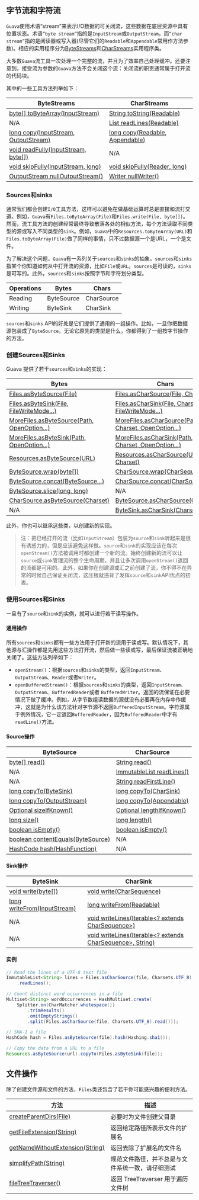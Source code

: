 ## 字节流和字符流

`Guava`使用术语“stream”来表示I/O数据的可关闭流，这些数据在底层资源中具有位置状态。术语`“byte stream”`指的是`InputStream`或`OutputStream`，而`“char stream”`指的是阅读器或写入器(尽管它们的`Readable`和`Appendable`常用作方法参数)。相应的实用程序分为[ByteStreams](http://google.github.io/guava/releases/snapshot/api/docs/com/google/common/io/ByteStreams.html)和[CharStreams](http://google.github.io/guava/releases/snapshot/api/docs/com/google/common/io/CharStreams.html)实用程序类。

大多数`Guava`流工具一次处理一个完整的流，并且为了效率自己处理缓冲。还要注意到，接受流为参数的`Guava`方法不会关闭这个流：关闭流的职责通常属于打开流的代码块。

其中的一些工具方法列举如下：

| ByteStreams | CharStreams |
| - | - |
| [byte[] toByteArray(InputStream)](http://docs.guava-libraries.googlecode.com/git-history/release/javadoc/com/google/common/io/ByteStreams.html#toByteArray(java.io.InputStream)) | [String toString(Readable)](http://docs.guava-libraries.googlecode.com/git-history/release/javadoc/com/google/common/io/CharStreams.html#toString(java.lang.Readable)) |
| N/A | [List<String> readLines(Readable)](http://docs.guava-libraries.googlecode.com/git/javadoc/com/google/common/io/CharStreams.html#readLines(java.lang.Readable)) |
| [long copy(InputStream, OutputStream)](http://docs.guava-libraries.googlecode.com/git-history/release/javadoc/com/google/common/io/ByteStreams.html#copy(java.io.InputStream,%20java.io.OutputStream)) | [long copy(Readable, Appendable)](http://docs.guava-libraries.googlecode.com/git-history/release/javadoc/com/google/common/io/CharStreams.html#copy(java.lang.Readable,%20java.lang.Appendable)) |
| [void readFully(InputStream, byte[])](http://docs.guava-libraries.googlecode.com/git-history/release/javadoc/com/google/common/io/ByteStreams.html#readFully(java.io.InputStream,%20byte%5B%5D)) | N/A |
| [void skipFully(InputStream, long)](http://docs.guava-libraries.googlecode.com/git/javadoc/com/google/common/io/ByteStreams.html#skipFully(java.io.InputStream,%20long)) | [void skipFully(Reader, long)](http://docs.guava-libraries.googlecode.com/git/javadoc/com/google/common/io/CharStreams.html#skipFully(java.io.Reader,%20long)) |
| [OutputStream nullOutputStream()](http://docs.guava-libraries.googlecode.com/git/javadoc/com/google/common/io/ByteStreams.html#nullOutputStream()) | [Writer nullWriter()](http://docs.guava-libraries.googlecode.com/git/javadoc/com/google/common/io/CharStreams.html#nullWriter()) | 

### Sources和sinks

通常我们都会创建`I/O`工具方法，这样可以避免在做基础运算时总是直接和流打交道。例如，`Guava`有`Files.toByteArray(File)`和`Files.write(File, byte[])`。然而，流工具方法的创建经常最终导致散落各处的相似方法，每个方法读取不同类型的源或写入不同类型的`sink`。例如，`Guava`中的`Resources.toByteArray(URL)`和`Files.toByteArray(File)`做了同样的事情，只不过数据源一个是URL，一个是文件。

为了解决这个问题，`Guava`有一系列关于`sources`和`sinks`的抽象。`sources`和`sinks`指某个你知道如何从中打开流的资源，比如`File`或`URL`。`sources`是可读的，`sinks`是可写的。此外，`sources`和`sinks`按照字节和字符划分类型。

| Operations | Bytes | Chars |
| - | - | - |
| Reading | ByteSource | CharSource |
| Writing | ByteSink | CharSink |

`sources`和`sinks` API的好处是它们提供了通用的一组操作。比如，一旦你把数据源包装成了`ByteSource`，无论它原先的类型是什么，你都得到了一组按字节操作的方法。

### 创建Sources和Sinks

Guava 提供了若干`sources`和`sinks`的实现：

| Bytes | Chars |
| - | - |
| [Files.asByteSource(File)](http://google.github.io/guava/releases/snapshot/api/docs/com/google/common/io/Files.html#asByteSource-java.io.File-) | [Files.asCharSource(File, Charset)](http://google.github.io/guava/releases/snapshot/api/docs/com/google/common/io/Files.html#asCharSource-java.io.File-java.nio.charset.Charset-) |
| [Files.asByteSink(File, FileWriteMode...)](http://google.github.io/guava/releases/snapshot/api/docs/com/google/common/io/Files.html#asByteSink-java.io.File-com.google.common.io.FileWriteMode...-) | [Files.asCharSink(File, Charset, FileWriteMode...)](http://google.github.io/guava/releases/snapshot/api/docs/com/google/common/io/Files.html#asCharSink-java.io.File-java.nio.charset.Charset-com.google.common.io.FileWriteMode...-) |
| [MoreFiles.asByteSource(Path, OpenOption...)](http://google.github.io/guava/releases/snapshot/api/docs/com/google/common/io/MoreFiles.html#asByteSource-java.nio.file.Path-java.nio.file.OpenOption...-) | [MoreFiles.asCharSource(Path, Charset, OpenOption...)](http://google.github.io/guava/releases/snapshot/api/docs/com/google/common/io/MoreFiles.html#asCharSource-java.nio.file.Path-java.nio.charset.Charset-java.nio.file.OpenOption...-) |
| [MoreFiles.asByteSink(Path, OpenOption...)](http://google.github.io/guava/releases/snapshot/api/docs/com/google/common/io/MoreFiles.html#asByteSink-java.nio.file.Path-java.nio.file.OpenOption...-) | [MoreFiles.asCharSink(Path, Charset, OpenOption...)](http://google.github.io/guava/releases/snapshot/api/docs/com/google/common/io/MoreFiles.html#asCharSink-java.nio.file.Path-java.nio.charset.Charset-java.nio.file.OpenOption...-) |
| [Resources.asByteSource(URL)](http://google.github.io/guava/releases/snapshot/api/docs/com/google/common/io/Resources.html#asByteSource-java.net.URL-) | [Resources.asCharSource(URL, Charset)](http://google.github.io/guava/releases/snapshot/api/docs/com/google/common/io/Resources.html#asCharSource-java.net.URL-java.nio.charset.Charset-) |
| [ByteSource.wrap(byte[])](http://google.github.io/guava/releases/snapshot/api/docs/com/google/common/io/ByteSource.html#wrap-byte:A-) | [CharSource.wrap(CharSequence)](http://google.github.io/guava/releases/snapshot/api/docs/com/google/common/io/CharSource.html#wrap-java.lang.CharSequence-) |
| [ByteSource.concat(ByteSource...)](http://google.github.io/guava/releases/snapshot/api/docs/com/google/common/io/ByteSource.html#concat-com.google.common.io.ByteSource...-) | [CharSource.concat(CharSource...)](http://google.github.io/guava/releases/snapshot/api/docs/com/google/common/io/CharSource.html#concat-com.google.common.io.CharSource...-) |
| [ByteSource.slice(long, long)](http://google.github.io/guava/releases/snapshot/api/docs/com/google/common/io/ByteSource.html#slice-long-long-) | N/A |
| [CharSource.asByteSource(Charset)](http://google.github.io/guava/releases/snapshot/api/docs/com/google/common/io/CharSource.html#asByteSource-java.nio.charset.Charset-) | [ByteSource.asCharSource(Charset)](http://google.github.io/guava/releases/snapshot/api/docs/com/google/common/io/ByteSource.html#asCharSource-java.nio.charset.Charset-) |
| N/A | [ByteSink.asCharSink(Charset)](http://google.github.io/guava/releases/snapshot/api/docs/com/google/common/io/ByteSink.html#asCharSink-java.nio.charset.Charset-) |

此外，你也可以继承这些类，以创建新的实现。

> 注：把已经打开的流（比如`InputStream`）包装为`source`和`sink`听起来是很有诱惑力的，但是应该避免这样做。`source`和`sink`的实现应该在每次`openStream()`方法被调用时都创建一个新的流。始终创建新的流可以让`source`或`sink`管理流的整个生命周期，并且让多次调用`openStream()`返回的流都是可用的。此外，如果你在创建源或汇之前创建了流，你不得不在异常的时候自己保证关闭流，这压根就违背了发挥`source`和`sink`API优点的初衷。

### 使用Sources和Sinks

一旦有了`source`和`sink`的实例，就可以进行若干读写操作。

#### 通用操作

所有`sources`和`sinks`都有一些方法用于打开新的流用于读或写。默认情况下，其他源与汇操作都是先用这些方法打开流，然后做一些读或写，最后保证流被正确地关闭了。这些方法列举如下：

* `openStream()`：根据`sources`和`sinks`的类型，返回`InputStream`、`OutputStream`、`Reader`或者`Writer`。
* `openBufferedStream()`：根据`sources`和`sinks`的类型，返回`InputStream`、`OutputStream`、`BufferedReader`或者 `BufferedWriter`。返回的流保证在必要情况下做了缓冲。例如，从字节数组读数据的源就没有必要再在内存中作缓冲，这就是为什么该方法针对字节源不返回`BufferedInputStream`。字符源属于例外情况，它一定返回`BufferedReader`，因为`BufferedReader`中才有`readLine()`方法。

#### Source操作

| ByteSource | CharSource |
| - | - |
| [byte[] read()](http://google.github.io/guava/releases/snapshot/api/docs/com/google/common/io/ByteSource.html#read--) | [String read()](http://google.github.io/guava/releases/snapshot/api/docs/com/google/common/io/CharSource.html#read--) |
| N/A | [ImmutableList<String> readLines()](http://google.github.io/guava/releases/snapshot/api/docs/com/google/common/io/CharSource.html#readLines--) |
| N/A | [String readFirstLine()](http://google.github.io/guava/releases/snapshot/api/docs/com/google/common/io/CharSource.html#readFirstLine--) |
| [long copyTo(ByteSink)](http://google.github.io/guava/releases/snapshot/api/docs/com/google/common/io/ByteSource.html#copyTo-com.google.common.io.ByteSink-) | [long copyTo(CharSink)](http://google.github.io/guava/releases/snapshot/api/docs/com/google/common/io/CharSource.html#copyTo-com.google.common.io.CharSink-) |
| [long copyTo(OutputStream)](http://google.github.io/guava/releases/snapshot/api/docs/com/google/common/io/ByteSource.html#copyTo-java.io.OutputStream-) | [long copyTo(Appendable)](http://google.github.io/guava/releases/snapshot/api/docs/com/google/common/io/CharSource.html#copyTo-java.lang.Appendable-) |
| [Optional<Long> sizeIfKnown()](http://google.github.io/guava/releases/snapshot/api/docs/com/google/common/io/ByteSource.html#sizeIfKnown--) | [Optional<Long> lengthIfKnown()](http://google.github.io/guava/releases/snapshot/api/docs/com/google/common/io/CharSource.html#lengthIfKnown--) |
| [long size()](http://google.github.io/guava/releases/snapshot/api/docs/com/google/common/io/ByteSource.html#size--) | [long length()](http://google.github.io/guava/releases/snapshot/api/docs/com/google/common/io/CharSource.html#length--) |
| [boolean isEmpty()](http://google.github.io/guava/releases/snapshot/api/docs/com/google/common/io/ByteSource.html#isEmpty--) | [boolean isEmpty()](http://google.github.io/guava/releases/snapshot/api/docs/com/google/common/io/CharSource.html#isEmpty--) |
| [boolean contentEquals(ByteSource)](http://google.github.io/guava/releases/snapshot/api/docs/com/google/common/io/ByteSource.html#contentEquals-com.google.common.io.ByteSource-) | N/A |
| [HashCode hash(HashFunction)](http://google.github.io/guava/releases/snapshot/api/docs/com/google/common/io/ByteSource.html#hash-com.google.common.hash.HashFunction-) | N/A |

#### Sink操作

| ByteSink | CharSink |
| - | - |
| [void write(byte[])](http://google.github.io/guava/releases/snapshot/api/docs/com/google/common/io/ByteSink.html#write-byte:A-) | [void write(CharSequence)](http://google.github.io/guava/releases/snapshot/api/docs/com/google/common/io/CharSink.html#write-java.lang.CharSequence-) |
| [long writeFrom(InputStream)](http://google.github.io/guava/releases/snapshot/api/docs/com/google/common/io/ByteSink.html#writeFrom-java.io.InputStream-) | [long writeFrom(Readable)](http://google.github.io/guava/releases/snapshot/api/docs/com/google/common/io/CharSink.html#writeFrom-java.lang.Readable-) |
| N/A | [void writeLines(Iterable<? extends CharSequence>)](http://google.github.io/guava/releases/snapshot/api/docs/com/google/common/io/CharSink.html#writeLines-java.lang.Iterable-) |
| N/A | [void writeLines(Iterable<? extends CharSequence>, String)](http://google.github.io/guava/releases/snapshot/api/docs/com/google/common/io/CharSink.html#writeLines-java.lang.Iterable-java.lang.String-) |

#### 实例

```java
// Read the lines of a UTF-8 text file
ImmutableList<String> lines = Files.asCharSource(file, Charsets.UTF_8)
    .readLines();

// Count distinct word occurrences in a file
Multiset<String> wordOccurrences = HashMultiset.create(
    Splitter.on(CharMatcher.whitespace())
        .trimResults()
        .omitEmptyStrings()
        .split(Files.asCharSource(file, Charsets.UTF_8).read()));

// SHA-1 a file
HashCode hash = Files.asByteSource(file).hash(Hashing.sha1());

// Copy the data from a URL to a file
Resources.asByteSource(url).copyTo(Files.asByteSink(file));
```

## 文件操作

除了创建文件源和文件的方法，`Files`类还包含了若干你可能感兴趣的便利方法。

| 方法 | 描述 |
| - | - |
| [createParentDirs(File)](http://google.github.io/guava/releases/snapshot/api/docs/com/google/common/io/Files.html#createParentDirs-java.io.File-) | 必要时为文件创建父目录 |
| [getFileExtension(String)](http://google.github.io/guava/releases/snapshot/api/docs/com/google/common/io/Files.html#getFileExtension-java.lang.String-) | 返回给定路径所表示文件的扩展名 |
| [getNameWithoutExtension(String)](http://google.github.io/guava/releases/snapshot/api/docs/com/google/common/io/Files.html#getNameWithoutExtension-java.lang.String-) | 返回去除了扩展名的文件名 |
| [simplifyPath(String)](http://google.github.io/guava/releases/snapshot/api/docs/com/google/common/io/Files.html#simplifyPath-java.lang.String-) | 规范文件路径，并不总是与文件系统一致，请仔细测试 |
| [fileTreeTraverser()](http://google.github.io/guava/releases/snapshot/api/docs/com/google/common/io/Files.html#fileTraverser--) | 返回 TreeTraverser 用于遍历文件树 |
